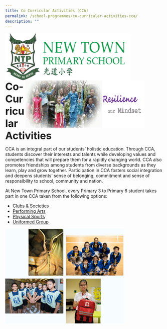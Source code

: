 ```yaml
---
title: Co Curricular Activities (CCA)
permalink: /school-programmes/co-curricular-activities-cca/
description: ""
---
```


<img src="/images/logosub.png" style="width:400px;height:150px;margin-left:0px;" align = "left">

<img src="/images/Header%20GIF.gif" style="width:380px;height:150px;margin-right:60px;" align = "right">
<br><br><br><br><br><br>

**<font size=6>Co-Curricular Activities</font>**

CCA is an integral part of our students’ holistic education. Through CCA, students discover their interests and talents while developing values and competencies that will prepare them for a rapidly changing world. CCA also promotes friendships among students from diverse backgrounds as they learn, play and grow together. Participation in CCA fosters social integration and deepens students’ sense of belonging, commitment and sense of responsibility to school, community and nation.  

  

At New Town Primary School, every Primary 3 to Primary 6 student takes part in one CCA taken from the following options:

*   [Clubs & Societies](https://moe-newtownpri-staging.netlify.app/school-programmes/co-curricular-activities-cca/clubs-n-societies)
*   [Performing Arts](https://moe-newtownpri-staging.netlify.app/school-programmes/co-curricular-activities-cca/performing-arts)
*   [Physical Sports](https://moe-newtownpri-staging.netlify.app/school-programmes/co-curricular-activities-cca/physical-sports)
*   [Uniformed Group](https://moe-newtownpri-staging.netlify.app/school-programmes/co-curricular-activities-cca/uniformed-group)

<img src="/images/School%20Programmes/CCA.png"  
     style="width:75%">